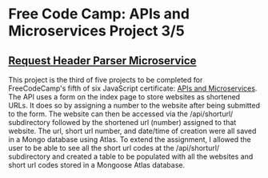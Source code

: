 # Free Code Camp: APIs and Microservices Project 3/5
## [Request Header Parser Microservice](https://www.freecodecamp.org/learn/apis-and-microservices/apis-and-microservices-projects/url-shortener-microservice)

This project is the third of five projects to be completed for FreeCodeCamp's fifth of six JavaScript certificate: [APIs and Microservices](https://www.freecodecamp.org/learn/apis-and-microservices#apis-and-microservices-projects). The API uses a form on the index page to store websites as shortened URLs. It does so by assigning a number to the website after being submitted to the form. The website can then be accessed via the /api/shorturl/ subdirectory followed by the shortened url (number) assigned to that website. The url, short url number, and date/time of creation were all saved in a Mongo database using Atlas. To extend the assignment, I allowed the user to be able to see all the short url codes at the /api/shorturl/ subdirectory and created a table to be populated with all the websites and short url codes stored in a Mongoose Atlas database.  